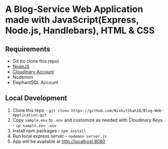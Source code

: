 # A Blog-Service Web Application made with JavaScript(Express, Node.js, Handlebars), HTML & CSS

## Requirements
- Git (to clone this repo)
- [NodeJS](https://nodejs.org/en/)
- [Cloudinary Account](https://cloudinary.com/)
- Nodemon
- ElephantSQL Account

## Local Development
1. Clone this repo - `git clone https://github.com/NishitShah18/Blog-Web-Application.git`
2. Copy `sample.env` to `.env` and customize as needed with Cloudinary Keys - `cp sample.env .env`
3. Install npm packages - `npm install`
4. Run local express server - `nodemon server.js`
5. App will be available at [http://localhost:8080](http://localhost:8080)
